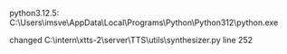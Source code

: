 python3.12.5:
C:\Users\imsve\AppData\Local\Programs\Python\Python312\python.exe

changed C:\intern\xtts-2\server\TTS\utils\synthesizer.py line 252